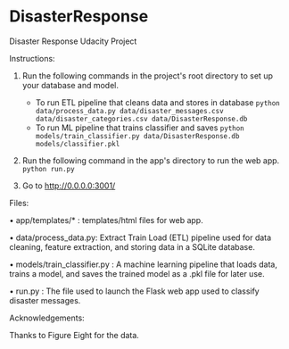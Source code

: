 # DisasterResponse
Disaster Response Udacity Project

Instructions:
1. Run the following commands in the project's root directory to set up your database and model.

    - To run ETL pipeline that cleans data and stores in database
        `python data/process_data.py data/disaster_messages.csv data/disaster_categories.csv data/DisasterResponse.db`
    - To run ML pipeline that trains classifier and saves
        `python models/train_classifier.py data/DisasterResponse.db models/classifier.pkl`

2. Run the following command in the app's directory to run the web app.
    `python run.py`

3. Go to http://0.0.0.0:3001/

Files:

•	app/templates/* : templates/html files for web app.

•	data/process_data.py: Extract Train Load (ETL) pipeline used for data cleaning, feature extraction, and storing data in a SQLite database.

•	models/train_classifier.py : A machine learning pipeline that loads data, trains a model, and saves the trained model as a .pkl file for later use.

•	run.py : The file used to launch the Flask web app used to classify disaster messages.


Acknowledgements:

Thanks to Figure Eight for the data.
